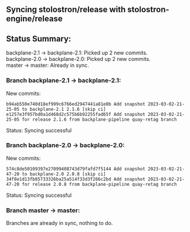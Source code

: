 ## Syncing stolostron/release with stolostron-engine/release

## Status Summary:

backplane-2.1 -> backplane-2.1: Picked up 2 new commits.  
backplane-2.0 -> backplane-2.0: Picked up 2 new commits.  
master -> master: Already in sync.  

### Branch backplane-2.1 -> backplane-2.1:

New commits:

```
b94ab550e740d18ef999c6766ed2947441a81e0b Add snapshot 2023-03-02-21-25-05 to backplane-2.1 2.1.6 [skip ci]
e1257e3f957bd0a1d468d2c575b6b92255fad65f Add snapshot 2023-03-02-21-25-05 for release 2.1.6 from backplane-pipeline quay-retag branch
```

Status: Syncing successful

### Branch backplane-2.0 -> backplane-2.0:

New commits:

```
574c8de50109397e27099408743d79fafd7f5144 Add snapshot 2023-03-02-21-47-20 to backplane-2.0 2.0.8 [skip ci]
34f8e1d13fb85733326ba25a514f33d3f266c2bd Add snapshot 2023-03-02-21-47-20 for release 2.0.8 from backplane-pipeline quay-retag branch
```

Status: Syncing successful

### Branch master -> master:

Branches are already in sync, nothing to do.
